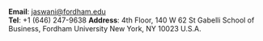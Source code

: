 __Email__: [jaswani@fordham.edu](jaswani@fordham.edu)  
__Tel__: +1 (646) 247-9638 
__Address__:
4th Floor, 140 W 62 St
Gabelli School of Business, Fordham University
New York, NY 10023
U.S.A.
